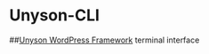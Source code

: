 # Unyson-CLI

##[Unyson WordPress Framework](https://github.com/ThemeFuse/Unyson) terminal interface